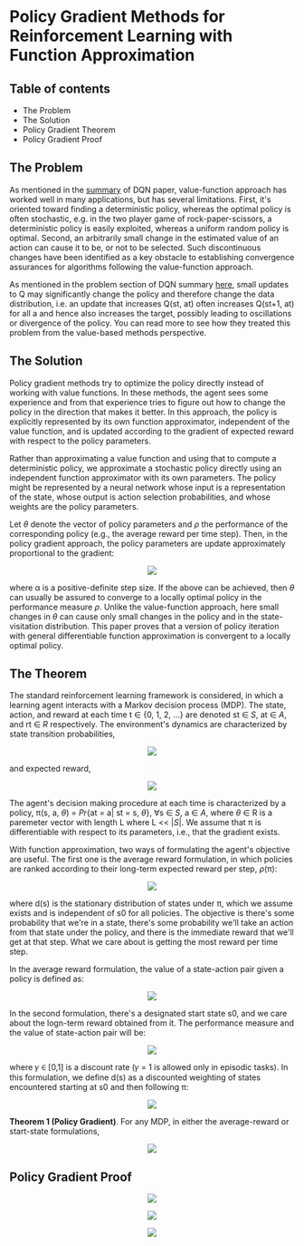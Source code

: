 # Policy Gradient Methods for Reinforcement Learning with Function Approximation

## Table of contents
+ The Problem
+ The Solution
+ Policy Gradient Theorem
+ Policy Gradient Proof


## The Problem

As mentioned in the [summary](https://github.com/Neo-47/RL-in-a-Nutshell/tree/master/DQN%20/Human%20level%20control%20through%20deep%20RL) of DQN paper, value-function approach has worked well in 
many applications, but has several limitations. First, it's oriented toward finding
a deterministic policy, whereas the optimal policy is often stochastic, e.g. in the 
two player game of rock-paper-scissors, a deterministic policy is easily exploited,
whereas a uniform random policy is optimal. Second, an arbitrarily small change in the 
estimated value of an action can cause it to be, or not to be selected. Such discontinuous
changes have been identified as a key obstacle to establishing convergence assurances for 
algorithms following the value-function approach.

As mentioned in the problem section of DQN summary [here](https://github.com/Neo-47/RL-in-a-Nutshell/tree/master/DQN%20/Human%20level%20control%20through%20deep%20RL#the-problem), small updates to Q may significantly change the policy and therefore change the data distribution, i.e. an update that increases Q(st, at) often increases Q(st+1, at) for all a and hence also increases the target, possibly leading to oscillations or divergence of the policy. You can read more
to see how they treated this problem from the value-based methods perspective.

## The Solution

Policy gradient methods try to optimize the policy directly instead of working with 
value functions. In these methods, the agent sees some experience and from that
experience tries to figure out how to change the policy in the direction that makes
it better. In this approach, the policy is explicitly represented by its own function approximator,
independent of the value function, and is updated according to the gradient of expected 
reward with respect to the policy parameters.

Rather than approximating a value function and using that to compute a deterministic
policy, we approximate a stochastic policy directly using an independent function
approximator with its own parameters. The policy might be represented by a neural 
network whose input is a representation of the state, whose output is action selection
probabilities, and whose weights are the policy parameters.

Let *θ* denote the vector of policy parameters and *ρ* the performance of the corresponding
policy (e.g., the average reward per time step). Then, in the policy gradient approach, 
the policy parameters are update approximately proportional to the gradient:

<p align="center">
<img src = "https://user-images.githubusercontent.com/19307995/44950610-4731e580-ae4c-11e8-9b5c-8ada6e96ddd0.png">
</p>

where α is a positive-definite step size. If the above can be achieved, then *θ* can
usually be assured to converge to a locally optimal policy in the performance measure
*ρ*. Unlike the value-function approach, here small changes in *θ* can cause only small
changes in the policy and in the state-visitation distribution. This paper proves that
a version of policy iteration with general differentiable function approximation is
convergent to a locally optimal policy.

## The Theorem

The standard reinforcement learning framework is considered, in which a learning agent
interacts with a Markov decision process (MDP). The state, action, and reward at each
time t ∈ {0, 1, 2, ...} are denoted st ∈ *S*, at ∈ *A*, and rt ∈ *R* respectively.
The environment's dynamics are characterized by state transition probabilities, 

<p align="center">
<img src = "https://user-images.githubusercontent.com/19307995/44950981-d09ae500-ae57-11e8-90aa-76f6f5a2e1c8.png">
</p>

and expected reward,

<p align="center">
<img src = "https://user-images.githubusercontent.com/19307995/44950984-e01a2e00-ae57-11e8-9097-1d614d42440b.png">
</p>

The agent's decision making procedure at each time is characterized by a policy, 
π(s, a, *θ*) = *Pr*{at = a| st = s, *θ*}, ∀s ∈ *S*, a ∈ *A*, where *θ* ∈ R is a paremeter
vector with length L where L << |*S*|. We assume that π is differentiable with respect
to its parameters, i.e., that the gradient exists.

With function approximation, two ways of formulating the agent's objective are useful.
The first one is the average reward formulation, in which policies are ranked according to
their long-term expected reward per step, *ρ*(π):

<p align="center">
<img src = "https://user-images.githubusercontent.com/19307995/44955606-433aad80-aeb6-11e8-8a33-ffee458befd0.png">
</p>

where d(s) is the stationary distribution of states under π, which we assume exists and
is independent of s0 for all policies. The objective is there's some probability that we're
in a state, there's some probability we'll take an action from that state under the policy, 
and there is the immediate reward that we'll get at that step. What we care about is getting the
most reward per time step.

In the average reward formulation, the value of a state-action pair given a policy is
defined as:

<p align="center">
<img src = "https://user-images.githubusercontent.com/19307995/44955662-6ade4580-aeb7-11e8-9372-cfdd162dd99b.png">
</p>

In the second formulation, there's a designated start state s0, and we care about the logn-term
reward obtained from it. The performance measure and the value of state-action pair will be:

<p align="center">
<img src = "https://user-images.githubusercontent.com/19307995/44955696-d7f1db00-aeb7-11e8-8515-d25d41ba3c93.png">
</p>

where 𝛾 ∈ [0,1] is a discount rate (𝛾 = 1 is allowed only in episodic tasks). In this 
formulation, we define d(s) as a discounted weighting of states encountered starting at
s0 and then following π:

<p align="center">
<img src = "https://user-images.githubusercontent.com/19307995/44955742-cb21b700-aeb8-11e8-8f05-1f5ae6e834c0.png">
</p>

**Theorem 1 (Policy Gradient)**. For any MDP, in either the average-reward or 
start-state formulations, 

<p align="center">
<img src = "https://user-images.githubusercontent.com/19307995/44955770-2f447b00-aeb9-11e8-9e64-658cf40a3872.png">
</p>

## Policy Gradient Proof

<p align="center">
<img src = "https://user-images.githubusercontent.com/19307995/44959237-78adbe00-aeeb-11e8-9ac5-950bf48a7b9e.png">
</p>

<p align="center">
<img src = "https://user-images.githubusercontent.com/19307995/44959245-94b15f80-aeeb-11e8-9f00-d1e28ecd1722.png">
</p>

<p align="center">
<img src = "https://user-images.githubusercontent.com/19307995/44959276-e0fc9f80-aeeb-11e8-9784-abc5b1279ed8.png">
</p>


























